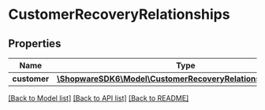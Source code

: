 # CustomerRecoveryRelationships

## Properties
Name | Type | Description | Notes
------------ | ------------- | ------------- | -------------
**customer** | [**\ShopwareSDK6\Model\CustomerRecoveryRelationshipsCustomer**](CustomerRecoveryRelationshipsCustomer.md) |  | [optional] 

[[Back to Model list]](../../README.md#documentation-for-models) [[Back to API list]](../../README.md#documentation-for-api-endpoints) [[Back to README]](../../README.md)


